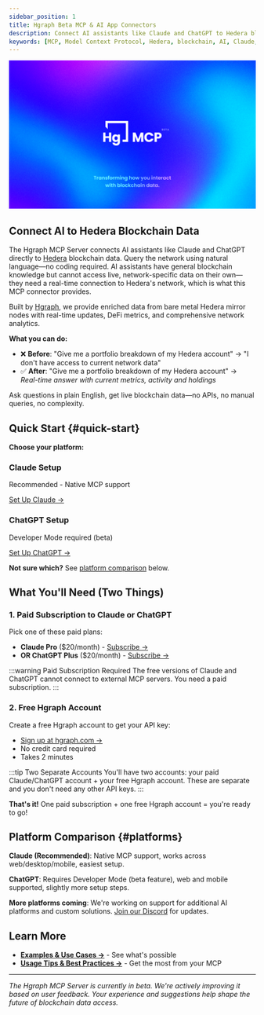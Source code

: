 ```yaml
---
sidebar_position: 1
title: Hgraph Beta MCP & AI App Connectors
description: Connect AI assistants like Claude and ChatGPT to Hedera blockchain data
keywords: [MCP, Model Context Protocol, Hedera, blockchain, AI, Claude, ChatGPT, Hgraph]
---
```


![Hgraph MCP Server Hero Image](./hgraph-mcp-docs-hero.jpg)

## Connect AI to Hedera Blockchain Data

The Hgraph MCP Server connects AI assistants like Claude and ChatGPT directly to [Hedera](https://hedera.com) blockchain data. Query the network using natural language—no coding required. AI assistants have general blockchain knowledge but cannot access live, network-specific data on their own—they need a real-time connection to Hedera's network, which is what this MCP connector provides.

Built by [Hgraph](https://hgraph.com), we provide enriched data from bare metal Hedera mirror nodes with real-time updates, DeFi metrics, and comprehensive network analytics.

**What you can do:**

- ❌ **Before**: "Give me a portfolio breakdown of my Hedera account" → "I don't have access to current network data"
- ✅ **After**: "Give me a portfolio breakdown of my Hedera account" → *Real-time answer with current metrics, activity and holdings*

Ask questions in plain English, get live blockchain data—no APIs, no manual queries, no complexity.

## Quick Start {#quick-start}

**Choose your platform:**

<div className="row">
  <div className="col col--6">
    <div className="card">
      <div className="card__header">
        <h3>Claude Setup</h3>
      </div>
      <div className="card__body">
        <p>Recommended - Native MCP support</p>
      </div>
      <div className="card__footer">
        <a href="/mcp-server/setup-claude" className="button button--primary button--block">Set Up Claude →</a>
      </div>
    </div>
  </div>
  <div className="col col--6">
    <div className="card">
      <div className="card__header">
        <h3>ChatGPT Setup</h3>
      </div>
      <div className="card__body">
        <p>Developer Mode required (beta)</p>
      </div>
      <div className="card__footer">
        <a href="/mcp-server/setup-chatgpt" className="button button--secondary button--block">Set Up ChatGPT →</a>
      </div>
    </div>
  </div>
</div>

**Not sure which?** See [platform comparison](#platforms) below.

## What You'll Need (Two Things)

### 1. Paid Subscription to Claude or ChatGPT

Pick one of these paid plans:

- **Claude Pro** ($20/month) - [Subscribe →](https://claude.ai)
- **OR ChatGPT Plus** ($20/month) - [Subscribe →](https://chat.openai.com)

:::warning Paid Subscription Required
The free versions of Claude and ChatGPT cannot connect to external MCP servers. You need a paid subscription.
:::

### 2. Free Hgraph Account

Create a free Hgraph account to get your API key:

- [Sign up at hgraph.com →](https://hgraph.com/hedera)
- No credit card required
- Takes 2 minutes

:::tip Two Separate Accounts
You'll have two accounts: your paid Claude/ChatGPT account + your free Hgraph account. These are separate and you don't need any other API keys.
:::

**That's it!** One paid subscription + one free Hgraph account = you're ready to go!

## Platform Comparison {#platforms}

**Claude (Recommended)**: Native MCP support, works across web/desktop/mobile, easiest setup.

**ChatGPT**: Requires Developer Mode (beta feature), web and mobile supported, slightly more setup steps.

**More platforms coming**: We're working on support for additional AI platforms and custom solutions. [Join our Discord](https://discord.gg/dwxpRHHVWX) for updates.

## Learn More

- **[Examples & Use Cases →](/mcp-server/examples)** - See what's possible
- **[Usage Tips & Best Practices →](/mcp-server/usage-guide)** - Get the most from your MCP

---

*The Hgraph MCP Server is currently in beta. We're actively improving it based on user feedback. Your experience and suggestions help shape the future of blockchain data access.*
